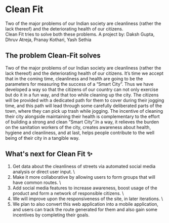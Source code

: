 # Clean Fit

Two of the major problems of our Indian society are cleanliness (rather the lack thereof) and the deteriorating health of our citizens. \
Clean Fit tries to solve both these problems.
A project by: Daksh Gupta, Dhruv Atreja, Pranay Kothari, Yash Sethia

## The problem Clean-Fit solves
Two of the major problems of our Indian society are cleanliness (rather the lack thereof) and the deteriorating health of our citizens. 
It’s time we accept that in the coming time, cleanliness and health are going to be the parameters for measuring the success of a “Smart City”. 
Thus we have developed a way so that the citizens of our country can not only exercise but do it in a fun way, and that too while cleaning up the city. 
The citizens will be provided with a dedicated path for them to cover during their jogging time, and this path will lead through some carefully deliberated parts of the town, 
where they can pick up trash while jogging. The incentive of cleaning their city alongside maintaining their health is complementary to the effort of building a 
strong and clean “Smart City”.In a way, it relieves the burden on the sanitation workers of the city, creates awareness about health, hygiene and cleanliness, and at last, 
helps people contribute to the well being of their city in a tangible way.

## What's next for Clean Fit ✨
1) Get data about the cleanliness of streets via automated social media analysis or direct user input. \
2) Make it more collaborative by allowing users to form groups that will have common routes. \
3) Add social media features to increase awareness, boost usage of the product and form a network of responsible citizens. \
4) We will improve upon the responsiveness of the site, in later iterations. \
5) We plan to also convert this web application into a mobile application, and users can track the route generated for them and also gain some incentives by completing their goals.
